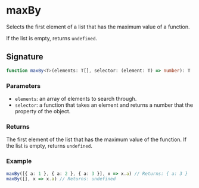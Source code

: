 # maxBy

Selects the first element of a list that has the maximum value of a function.

If the list is empty, returns `undefined`.

## Signature

```typescript
function maxBy<T>(elements: T[], selector: (element: T) => number): T | undefined
```

### Parameters

- `elements`: an array of elements to search through.
- `selector`: a function that takes an element and returns a number that the property of the object.

### Returns

The first element of the list that has the maximum value of the function. If the list is empty, returns `undefined`.

### Example

```typescript
maxBy([{ a: 1 }, { a: 2 }, { a: 3 }], x => x.a) // Returns: { a: 3 }
maxBy([], x => x.a) // Returns: undefined
```
